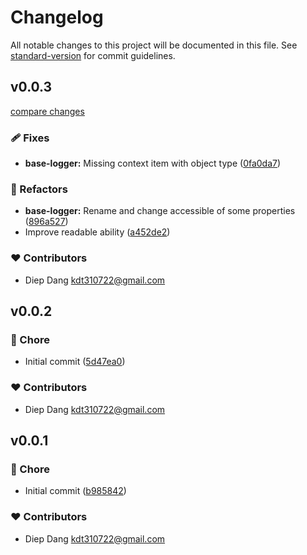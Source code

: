 # Changelog

All notable changes to this project will be documented in this file.
See [standard-version](https://github.com/conventional-changelog/standard-version) for commit guidelines.

## v0.0.3

[compare changes](https://github.com/kdt310722/logger/compare/v0.0.2...v0.0.3)

### 🩹 Fixes

- **base-logger:** Missing context item with object type ([0fa0da7](https://github.com/kdt310722/logger/commit/0fa0da7))

### 💅 Refactors

- **base-logger:** Rename and change accessible of some properties ([896a527](https://github.com/kdt310722/logger/commit/896a527))
- Improve readable ability ([a452de2](https://github.com/kdt310722/logger/commit/a452de2))

### ❤️ Contributors

- Diep Dang <kdt310722@gmail.com>

## v0.0.2


### 🏡 Chore

- Initial commit ([5d47ea0](https://github.com/kdt310722/logger/commit/5d47ea0))

### ❤️ Contributors

- Diep Dang <kdt310722@gmail.com>

## v0.0.1


### 🏡 Chore

- Initial commit ([b985842](https://github.com/kdt310722/logger/commit/b985842))

### ❤️ Contributors

- Diep Dang <kdt310722@gmail.com>

